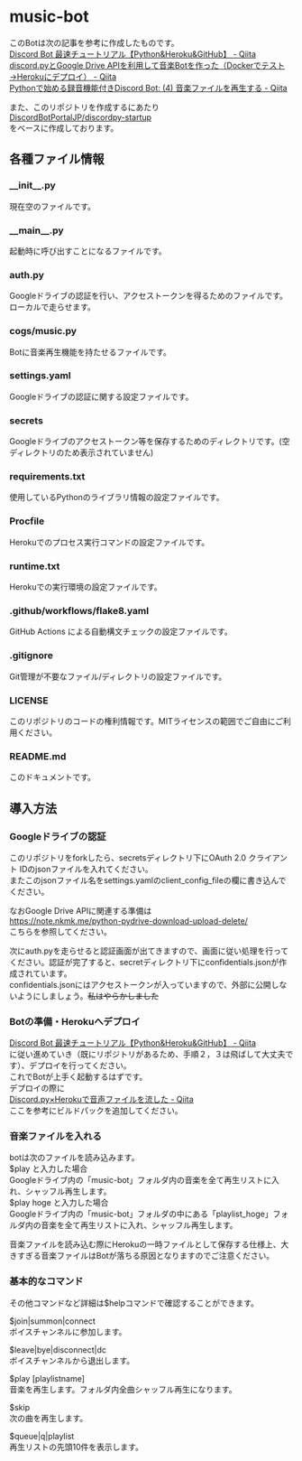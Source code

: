 # music-bot

このBotは次の記事を参考に作成したものです。  
[Discord Bot 最速チュートリアル【Python&Heroku&GitHub】 - Qiita](https://qiita.com/1ntegrale9/items/aa4b373e8895273875a8)  
[discord.pyとGoogle Drive APIを利用して音楽Botを作った（Dockerでテスト→Herokuにデプロイ） - Qiita](https://qiita.com/ysk0832/items/372e5beb80df7f752bb5)  
[Pythonで始める録音機能付きDiscord Bot: (4) 音楽ファイルを再生する - Qiita](https://qiita.com/Shirataki2/items/f4ea533d5baf55c4b1d3)  

また、このリポジトリを作成するにあたり  
[DiscordBotPortalJP/discordpy-startup](https://github.com/w-rhino/discordpy-startup)  
をベースに作成しております。

## 各種ファイル情報

### \_\_init\_\_.py
現在空のファイルです。

### \_\_main\_\_.py
起動時に呼び出すことになるファイルです。

### auth.py
Googleドライブの認証を行い、アクセストークンを得るためのファイルです。ローカルで走らせます。

### cogs/music.py
Botに音楽再生機能を持たせるファイルです。

### settings.yaml
Googleドライブの認証に関する設定ファイルです。

### secrets
Googleドライブのアクセストークン等を保存するためのディレクトリです。(空ディレクトリのため表示されていません)

### requirements.txt
使用しているPythonのライブラリ情報の設定ファイルです。

### Procfile
Herokuでのプロセス実行コマンドの設定ファイルです。

### runtime.txt
Herokuでの実行環境の設定ファイルです。

### .github/workflows/flake8.yaml
GitHub Actions による自動構文チェックの設定ファイルです。

### .gitignore
Git管理が不要なファイル/ディレクトリの設定ファイルです。

### LICENSE
このリポジトリのコードの権利情報です。MITライセンスの範囲でご自由にご利用ください。

### README.md
このドキュメントです。

## 導入方法

### Googleドライブの認証

このリポジトリをforkしたら、secretsディレクトリ下にOAuth 2.0 クライアント IDのjsonファイルを入れてください。  
またこのjsonファイル名をsettings.yamlのclient_config_fileの欄に書き込んでください。  

なおGoogle Drive APIに関連する準備は  
https://note.nkmk.me/python-pydrive-download-upload-delete/  
こちらを参照してください。  
  
次にauth.pyを走らせると認証画面が出てきますので、画面に従い処理を行ってください。認証が完了すると、secretディレクトリ下にconfidentials.jsonが作成されています。  
confidentials.jsonにはアクセストークンが入っていますので、外部に公開しないようにしましょう。~~私はやらかしました~~  

### Botの準備・Herokuへデプロイ

[Discord Bot 最速チュートリアル【Python&Heroku&GitHub】 - Qiita](https://qiita.com/1ntegrale9/items/aa4b373e8895273875a8)  
に従い進めていき（既にリポジトリがあるため、手順２，３は飛ばして大丈夫です）、デプロイを行ってください。  
これでBotが上手く起動するはずです。  
デプロイの際に  
[Discord.py×Herokuで音声ファイルを流した - Qiita](https://qiita.com/coolwind0202/items/542761a1701c1176bc93)  
ここを参考にビルドパックを追加してください。

### 音楽ファイルを入れる

botは次のファイルを読み込みます。  
$play と入力した場合  
Googleドライブ内の「music-bot」フォルダ内の音楽を全て再生リストに入れ、シャッフル再生します。  
$play hoge と入力した場合  
Googleドライブ内の「music-bot」フォルダの中にある「playlist_hoge」フォルダ内の音楽を全て再生リストに入れ、シャッフル再生します。  
  
音楽ファイルを読み込む際にHerokuの一時ファイルとして保存する仕様上、大きすぎる音楽ファイルはBotが落ちる原因となりますのでご注意ください。

### 基本的なコマンド
その他コマンドなど詳細は$helpコマンドで確認することができます。  
  
$join|summon|connect  
ボイスチャンネルに参加します。  
  
$leave|bye|disconnect|dc  
ボイスチャンネルから退出します。  
  
$play \[playlistname\]  
音楽を再生します。フォルダ内全曲シャッフル再生になります。  
  
$skip  
次の曲を再生します。  
  
$queue|q|playlist  
再生リストの先頭10件を表示します。
